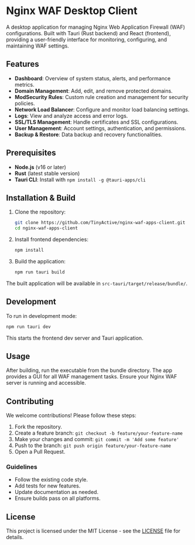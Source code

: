 # Nginx WAF Desktop Client

A desktop application for managing Nginx Web Application Firewall (WAF) configurations. Built with Tauri (Rust backend) and React (frontend), providing a user-friendly interface for monitoring, configuring, and maintaining WAF settings.

## Features

- **Dashboard**: Overview of system status, alerts, and performance metrics.
- **Domain Management**: Add, edit, and remove protected domains.
- **ModSecurity Rules**: Custom rule creation and management for security policies.
- **Network Load Balancer**: Configure and monitor load balancing settings.
- **Logs**: View and analyze access and error logs.
- **SSL/TLS Management**: Handle certificates and SSL configurations.
- **User Management**: Account settings, authentication, and permissions.
- **Backup & Restore**: Data backup and recovery functionalities.

## Prerequisites

- **Node.js** (v16 or later)
- **Rust** (latest stable version)
- **Tauri CLI**: Install with `npm install -g @tauri-apps/cli`

## Installation & Build

1. Clone the repository:
   ```bash
   git clone https://github.com/TinyActive/nginx-waf-apps-client.git
   cd nginx-waf-apps-client
   ```

2. Install frontend dependencies:
   ```bash
   npm install
   ```

3. Build the application:
   ```bash
   npm run tauri build
   ```

The built application will be available in `src-tauri/target/release/bundle/`.

## Development

To run in development mode:
```bash
npm run tauri dev
```

This starts the frontend dev server and Tauri application.

## Usage

After building, run the executable from the bundle directory. The app provides a GUI for all WAF management tasks. Ensure your Nginx WAF server is running and accessible.

## Contributing

We welcome contributions! Please follow these steps:

1. Fork the repository.
2. Create a feature branch: `git checkout -b feature/your-feature-name`
3. Make your changes and commit: `git commit -m 'Add some feature'`
4. Push to the branch: `git push origin feature/your-feature-name`
5. Open a Pull Request.

### Guidelines
- Follow the existing code style.
- Add tests for new features.
- Update documentation as needed.
- Ensure builds pass on all platforms.

## License

This project is licensed under the MIT License - see the [LICENSE](LICENSE) file for details.
